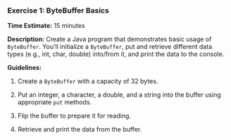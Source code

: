 
### Exercise 1: ByteBuffer Basics

**Time Estimate:** 15 minutes

**Description:** Create a Java program that demonstrates basic usage of `ByteBuffer`. You'll initialize a `ByteBuffer`, put and retrieve different data types (e.g., int, char, double) into/from it, and print the data to the console.

**Guidelines:**

1. Create a `ByteBuffer` with a capacity of 32 bytes.

2. Put an integer, a character, a double, and a string into the buffer using appropriate `put` methods.

3. Flip the buffer to prepare it for reading.

4. Retrieve and print the data from the buffer.
